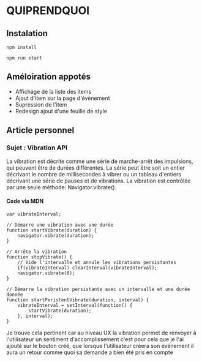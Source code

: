 # QUIPRENDQUOI 
## Instalation 
`
npm install
`

`
npm run start
`

## Améloiration appotés
* Affichage de la liste des items
* Ajout d'item sur la page d'évènement
* Supression de l'item
* Redesign ajout d'une feuille de style

## Article personnel
### Sujet : Vibration API
La vibration est décrite comme une série de marche-arrêt des impulsions, qui peuvent être de durées différentes. La série peut être soit un entier décrivant le nombre de millisecondes à vibrer ou un tableau d'entiers décrivant une série de pauses et de vibrations. La vibration est contrôlée par une seule méthode: Navigator.vibrate().

#### Code via MDN
```
var vibrateInterval;

// Démarre une vibration avec une durée
function startVibrate(duration) {
    navigator.vibrate(duration);
}

// Arrête la vibration
function stopVibrate() {
    // Vide l'intervalle et annule les vibrations persistantes
    if(vibrateInterval) clearInterval(vibrateInterval);
    navigator.vibrate(0);
}

// Démarre la vibration persistante avec un intervalle et une durée donnée
function startPeristentVibrate(duration, interval) {
    vibrateInterval = setInterval(function() {
        startVibrate(duration);
    }, interval);
}
```
Je trouve cela pertinent car au niveau UX la vibration permet de renvoyer à l'utilisateur un sentiment d'accomplissement c'est pour cela que je l'ai ajouté sur le bouton créé, que lorsque l'utilisateur créera son événement il aura un retour comme quoi sa demande a bien été pris en compte 
